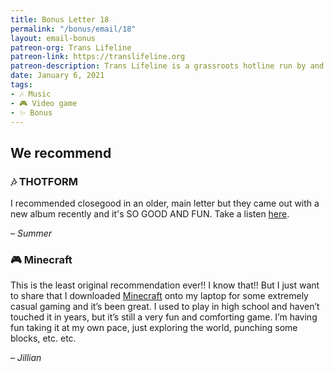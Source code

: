```yaml
---
title: Bonus Letter 18
permalink: "/bonus/email/18"
layout: email-bonus
patreon-org: Trans Lifeline
patreon-link: https://translifeline.org
patreon-description: Trans Lifeline is a grassroots hotline run by and for trans people, offering direct emotional and financial support to trans people in crisis. 
date: January 6, 2021
tags:
- 🎶 Music
- 🎮 Video game
- ✨ Bonus
---
```


## We recommend

### 🎶 THOTFORM

I recommended closegood in an older, main letter but they came out with a new album recently and it's SO GOOD AND FUN. Take a listen [here](https://open.spotify.com/album/2sEo0o7HgXdCT8x8g97lp3?si=yPvc4eENRvuRHPXstMv5-g&utm_source=copy-link).

– *Summer*

### 🎮 Minecraft

This is the least original recommendation ever!! I know that!! But I just want to share that I downloaded [Minecraft](https://www.minecraft.net/en-us) onto my laptop for some extremely casual gaming and it’s been great. I used to play in high school and haven’t touched it in years, but it’s still a very fun and comforting game. I’m having fun taking it at my own pace, just exploring the world, punching some blocks, etc. etc. 

– *Jillian*